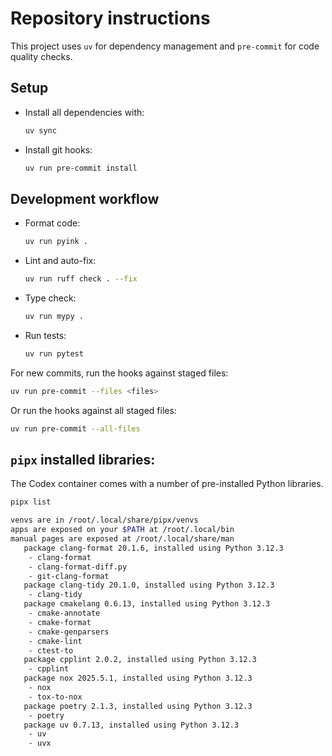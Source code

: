 # Repository instructions

This project uses `uv` for dependency management and `pre-commit` for code quality checks.

## Setup

- Install all dependencies with:
  ```bash
  uv sync
  ```
- Install git hooks:
  ```bash
  uv run pre-commit install
  ```

## Development workflow

- Format code:
  ```bash
  uv run pyink .
  ```
- Lint and auto-fix:
  ```bash
  uv run ruff check . --fix
  ```
- Type check:
  ```bash
  uv run mypy .
  ```
- Run tests:
  ```bash
  uv run pytest
  ```

For new commits, run the hooks against staged files:
```bash
uv run pre-commit --files <files>
```
Or run the hooks against all staged files:
```bash
uv run pre-commit --all-files
```


## `pipx` installed libraries:

The Codex container comes with a number of pre-installed Python libraries.

```bash
pipx list

venvs are in /root/.local/share/pipx/venvs
apps are exposed on your $PATH at /root/.local/bin
manual pages are exposed at /root/.local/share/man
   package clang-format 20.1.6, installed using Python 3.12.3
    - clang-format
    - clang-format-diff.py
    - git-clang-format
   package clang-tidy 20.1.0, installed using Python 3.12.3
    - clang-tidy
   package cmakelang 0.6.13, installed using Python 3.12.3
    - cmake-annotate
    - cmake-format
    - cmake-genparsers
    - cmake-lint
    - ctest-to
   package cpplint 2.0.2, installed using Python 3.12.3
    - cpplint
   package nox 2025.5.1, installed using Python 3.12.3
    - nox
    - tox-to-nox
   package poetry 2.1.3, installed using Python 3.12.3
    - poetry
   package uv 0.7.13, installed using Python 3.12.3
    - uv
    - uvx
```
